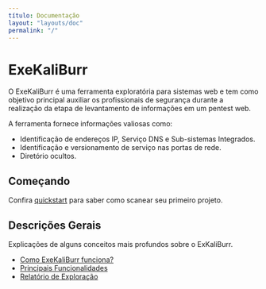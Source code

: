 ```yaml
---
título: Documentação
layout: "layouts/doc"
permalink: "/"
---
```


# ExeKaliBurr

O ExeKaliBurr é uma ferramenta exploratória para sistemas web e tem como objetivo principal auxiliar os profissionais de segurança durante a realização da etapa de levantamento de informações em um pentest web. 

A ferramenta fornece informações valiosas como:
- Identificação de endereços IP, Serviço DNS e Sub-sistemas Integrados.
- Identificação e versionamento de serviço nas portas de rede.
- Diretório ocultos.

## Começando

Confira [quickstart](/Manual/quickstart.md) para saber como scanear seu primeiro projeto. 

## Descrições Gerais

Explicações de alguns conceitos mais profundos sobre o ExKaliBurr.
- [Como ExeKaliBurr funciona?](/Manual/workflow.md)
- [Principais Funcionalidades](/Manual/scanners.md)
- [Relatório de Exploração](/Manual/reports.md)
  
